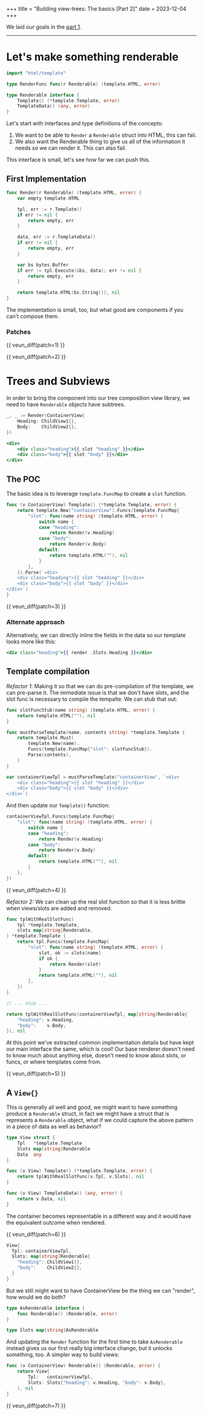 +++
title = "Building view-trees: The basics [Part 2]"
date = 2023-12-04
+++

We laid our goals in the [part 1][part-1].

---

# Let's make something renderable

```go
import "html/template"

type RenderFunc func(r Renderable) (template.HTML, error)

type Renderable interface {
    Template() (*template.Template, error)
    TemplateData() (any, error)
}
```

Let's start with interfaces and type definitions of the concepts:

1. We want to be able to `Render` a `Renderable` struct into HTML,
   this can fail.
2. We also want the Renderable thing to give us all of the information
   it needs so we can render it. This can also fail.

This interface is small, let's see how far we can push this.

## First Implementation

```go
func Render(r Renderable) (template.HTML, error) {
    var empty template.HTML

    tpl, err := r.Template()
    if err != nil {
        return empty, err
    }

    data, err := r.TemplateData()
    if err != nil {
        return empty, err
    }

    var bs bytes.Buffer
    if err := tpl.Execute(&bs, data); err != nil {
        return empty, err
    }

    return template.HTML(bs.String()), nil
}
```

The implementation is small, too, but what good are components
if you can't compose them.

### Patches

{{ veun_diff(patch=1) }}

{{ veun_diff(patch=2) }}


# Trees and Subviews

In order to bring the component into our tree composition view library,
we need to have `Renderable` objects have subtrees.

```go
_, _ := Render(ContainerView{
    Heading: ChildView1{},
    Body:    ChildView2{},
})
```

```mustache
<div>
    <div class="heading">{{ slot "heading" }}</div>
    <div class="body">{{ slot "body" }}</div>
</div>
```

## The POC

The basic idea is to leverage `template.FuncMap` to create a
`slot` function.

```go
func (v ContainerView) Template() (*template.Template, error) {
    return template.New("containerView").Funcs(template.FuncMap{
        "slot": func(name string) (template.HTML, error) {
            switch name {
            case "heading":
                return Render(v.Heading)
            case "body":
                return Render(v.Body)
            default:
                return template.HTML(""), nil
            }
        },
    }).Parse(`<div>
    <div class="heading">{{ slot "heading" }}</div>
    <div class="body">{{ slot "body" }}</div>
</div>`)
}
```

{{ veun_diff(patch=3) }}


### Alternate approach

Alternatively, we can directly inline the fields in the data so our template
looks more like this:

```mustache
<div class="heading">{{ render .Slots.Heading }}</div>
```

## Template compilation

*Refactor 1*: Making it so that we can do pre-compilation of the template,
we can pre-parse it. The immediate issue is that we don't have slots,
and the slot func is necessary to compile the tempalte. We can stub that out:

```go
func slotFuncStub(name string) (template.HTML, error) {
    return template.HTML(""), nil
}

func mustParseTemplate(name, contents string) *template.Template {
    return template.Must(
        template.New(name).
        Funcs(template.FuncMap{"slot": slotFuncStub}).
        Parse(contents),
    )
}

var containerViewTpl = mustParseTemplate("containerView", `<div>
    <div class="heading">{{ slot "heading" }}</div>
    <div class="body">{{ slot "body" }}</div>
</div>`)
```

And then update our `Template()` function:

```go
containerViewTpl.Funcs(template.FuncMap{
    "slot": func(name string) (template.HTML, error) {
        switch name {
        case "heading":
            return Render(v.Heading)
        case "body":
            return Render(v.Body)
        default:
            return template.HTML(""), nil
        }
    },
})
```

{{ veun_diff(patch=4) }}

*Refactor 2:* We can clean up the real slot function so that it
is less brittle when views/slots are added and removed.

```go
func tplWithRealSlotFunc(
    tpl *template.Template,
    slots map[string]Renderable,
) *template.Template {
    return tpl.Funcs(template.FuncMap{
        "slot": func(name string) (template.HTML, error) {
            slot, ok := slots[name]
            if ok {
                return Render(slot)
            }
            return template.HTML(""), nil
        },
    })
}

// ... snip ...

return tplWithRealSlotFunc(containerViewTpl, map[string]Renderable{
    "heading": v.Heading,
    "body":    v.Body,
}), nil
```

At this point we've extracted common implementation details but have
kept our main interface the same, which is cool! Our base renderer
doesn't need to know much about anything else, doesn't need to know
about slots, or funcs, or where templates come from.

{{ veun_diff(patch=5) }}

## A `View{}`

This is generally all well and good, we might want to have
something produce a `Renderable` struct, in fact we might have a
struct that is represents a `Renderable` object, what if we could
capture the above pattern in a piece of data as well as behavior?

```go
type View struct {
    Tpl   *template.Template
    Slots map[string]Renderable
    Data  any
}

func (v View) Template() (*template.Template, error) {
    return tplWithRealSlotFunc(v.Tpl, v.Slots), nil
}

func (v View) TemplateData() (any, error) {
    return v.Data, nil
}
```

The container becomes representable in a different way and it
would have the equivalent outcome when rendered.

{{ veun_diff(patch=6) }}

```go
View{
  Tpl: containerViewTpl,
  Slots: map[string]Renderable{
    "heading": ChildView1{},
    "body":    ChildView2{},
  }
}
```

But we still might want to have ContainerView be the thing we can
"render", how would we do both?

```go
type AsRenderable interface {
    func Renderable() (Renderable, error)
}

type Slots map[string]AsRenderable
```

And updating the `Render` function for the first time to take
`AsRenderable` instead gives us our first really big interface
change, but it unlocks something, too. A simpler way to build views:

```go
func (v ContainerView) Renderable() (Renderable, error) {
    return View{
        Tpl:   containerViewTpl,
        Slots: Slots{"heading": v.Heading, "body": v.Body},
    ), nil
}
```

{{ veun_diff(patch=7) }}

[part-1]: /writes/building-view-trees-in-go-part-1

